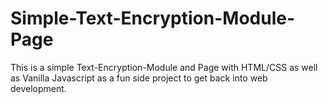 # Simple-Text-Encryption-Module-Page
This is a simple Text-Encryption-Module and Page with HTML/CSS as well as Vanilla Javascript as a fun side project to get back into web development.